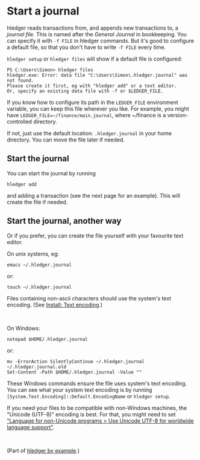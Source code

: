 # Start a journal

hledger reads transactions from, and appends new transactions to, a *journal file*.
This is named after the *General Journal* in bookkeeping.
You can specify it with `-f FILE` in hledger commands.
But it's good to configure a default file, so that you don't have to write `-f FILE` every time.

`hledger setup` or `hledger files` will show if a default file is configured:

```
PS C:\Users\Simon> hledger files
hledger.exe: Error: data file "C:\Users\Simon\.hledger.journal" was not found.
Please create it first, eg with "hledger add" or a text editor.
Or, specify an existing data file with -f or $LEDGER_FILE.
```

<!-- <br> -->

If you know how to configure its path in the `LEDGER_FILE` environment variable,
you can keep this file wherever you like.
For example, you might have `LEDGER_FILE=~/finance/main.journal`,
where ~/finance is a version-controlled directory.

If not, just use the default location: `.hledger.journal` in your home directory.
You can move the file later if needed.


## Start the journal

You can start the journal by running
```
hledger add
```
and adding a transaction (see the next page for an example). This will create the file if needed. 

<!-- <br> -->

## Start the journal, another way

Or if you prefer, you can create the file yourself with your favourite text editor.

On unix systems, eg:
```
emacs ~/.hledger.journal
```
or:
```
touch ~/.hledger.journal
```

Files containing non-ascii characters should use the system's text encoding.
(See [Install: Text encoding](install.md#text-encoding).)

<br>

On Windows:
```
notepad $HOME/.hledger.journal
```
or:
```
mv -ErrorAction SilentlyContinue ~/.hledger.journal ~/.hledger.journal.old
Set-Content -Path $HOME/.hledger.journal -Value ""
```
<!-- 
(Warning, this erases any pre-existing .hledger.journal file.)
-->

These Windows commands ensure the file uses system's text encoding.
You can see what your system text encoding is by running `[System.Text.Encoding]::Default.EncodingName` or `hledger setup`.

If you need your files to be compatible with non-Windows machines, the "Unicode (UTF-8)" encoding is best.
For that, you might need to set ["Language for non-Unicode programs > Use Unicode UTF-8 for worldwide language support"](install.md#text-encoding).
<!--
See also: [Console]::OutputEncoding.EncodingName.
By default, GHC-compiled programs on Windows use the ANSI APIs ("Windows interprets these byte sequences based on the current system locale's ANSI code page"), and are affected by the above setting.
With +RTS --io-manager=native, they use the Unicode (Wide-Character) APIs ("These functions take wide character arguments, which are typically UTF-16 encoded strings ... Programs using these APIs are 'Unicode-aware'"). But currently (ghc 9.12) there is no support for networking with the native I/O manager.
-->

<!--
<br>

Now (or after completing `hledger add` on the next page), `hledger files` should list the file, with no error:
```
PS C:\Users\Simon> hledger files
C:\Users\Simon\.hledger.journal
```

<br>

Now, if you reran `hledger setup` you would see:

![hledger setup 2 in powershell](images/hledger-setup-2-powershell.png)
-->

<br>

(Part of [hledger by example](hledger-by-example.md).)
